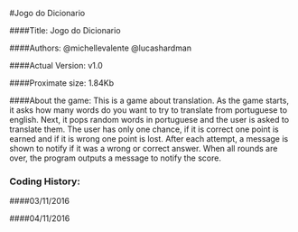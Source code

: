 #Jogo do Dicionario

####Title:
Jogo do Dicionario

####Authors:
@michellevalente
@lucashardman

####Actual Version:
v1.0

####Proximate size:
1.84Kb

####About the game:
  This is a game about translation. As the game starts, it asks how many words do you want to try to translate from portuguese to english.
  Next, it pops random words in portuguese and the user is asked to translate them. The user has only one chance, if it is correct one point
  is earned and if it is wrong one point is lost. After each attempt, a message is shown to notify if it was a wrong or correct answer. When
  all rounds are over, the program outputs a message to notify the score.

### Coding History:

####03/11/2016

####04/11/2016
